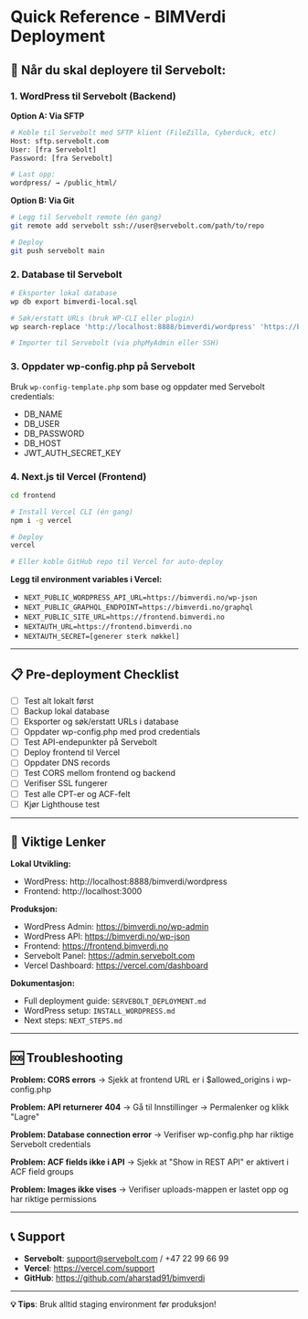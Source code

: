 # Quick Reference - BIMVerdi Deployment

## 🚀 Når du skal deployere til Servebolt:

### 1. WordPress til Servebolt (Backend)

**Option A: Via SFTP**
```bash
# Koble til Servebolt med SFTP klient (FileZilla, Cyberduck, etc)
Host: sftp.servebolt.com
User: [fra Servebolt]
Password: [fra Servebolt]

# Last opp:
wordpress/ → /public_html/
```

**Option B: Via Git**
```bash
# Legg til Servebolt remote (én gang)
git remote add servebolt ssh://user@servebolt.com/path/to/repo

# Deploy
git push servebolt main
```

### 2. Database til Servebolt

```bash
# Eksporter lokal database
wp db export bimverdi-local.sql

# Søk/erstatt URLs (bruk WP-CLI eller plugin)
wp search-replace 'http://localhost:8888/bimverdi/wordpress' 'https://bimverdi.no'

# Importer til Servebolt (via phpMyAdmin eller SSH)
```

### 3. Oppdater wp-config.php på Servebolt

Bruk `wp-config-template.php` som base og oppdater med Servebolt credentials:
- DB_NAME
- DB_USER  
- DB_PASSWORD
- DB_HOST
- JWT_AUTH_SECRET_KEY

### 4. Next.js til Vercel (Frontend)

```bash
cd frontend

# Install Vercel CLI (én gang)
npm i -g vercel

# Deploy
vercel

# Eller koble GitHub repo til Vercel for auto-deploy
```

**Legg til environment variables i Vercel:**
- `NEXT_PUBLIC_WORDPRESS_API_URL=https://bimverdi.no/wp-json`
- `NEXT_PUBLIC_GRAPHQL_ENDPOINT=https://bimverdi.no/graphql`
- `NEXT_PUBLIC_SITE_URL=https://frontend.bimverdi.no`
- `NEXTAUTH_URL=https://frontend.bimverdi.no`
- `NEXTAUTH_SECRET=[generer sterk nøkkel]`

---

## 📋 Pre-deployment Checklist

- [ ] Test alt lokalt først
- [ ] Backup lokal database
- [ ] Eksporter og søk/erstatt URLs i database
- [ ] Oppdater wp-config.php med prod credentials
- [ ] Test API-endepunkter på Servebolt
- [ ] Deploy frontend til Vercel
- [ ] Oppdater DNS records
- [ ] Test CORS mellom frontend og backend
- [ ] Verifiser SSL fungerer
- [ ] Test alle CPT-er og ACF-felt
- [ ] Kjør Lighthouse test

---

## 🔗 Viktige Lenker

**Lokal Utvikling:**
- WordPress: http://localhost:8888/bimverdi/wordpress
- Frontend: http://localhost:3000

**Produksjon:**
- WordPress Admin: https://bimverdi.no/wp-admin
- WordPress API: https://bimverdi.no/wp-json
- Frontend: https://frontend.bimverdi.no
- Servebolt Panel: https://admin.servebolt.com
- Vercel Dashboard: https://vercel.com/dashboard

**Dokumentasjon:**
- Full deployment guide: `SERVEBOLT_DEPLOYMENT.md`
- WordPress setup: `INSTALL_WORDPRESS.md`
- Next steps: `NEXT_STEPS.md`

---

## 🆘 Troubleshooting

**Problem: CORS errors**
→ Sjekk at frontend URL er i $allowed_origins i wp-config.php

**Problem: API returnerer 404**
→ Gå til Innstillinger → Permalenker og klikk "Lagre"

**Problem: Database connection error**
→ Verifiser wp-config.php har riktige Servebolt credentials

**Problem: ACF fields ikke i API**
→ Sjekk at "Show in REST API" er aktivert i ACF field groups

**Problem: Images ikke vises**
→ Verifiser uploads-mappen er lastet opp og har riktige permissions

---

## 📞 Support

- **Servebolt**: support@servebolt.com / +47 22 99 66 99
- **Vercel**: https://vercel.com/support
- **GitHub**: https://github.com/aharstad91/bimverdi

---

**💡 Tips**: Bruk alltid staging environment før produksjon!
